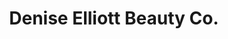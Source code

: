 ---
title: "Denise Elliott Beauty Co."
url: /north-vancouver/denise-elliott-beauty-co/
shop: Kosmetik
---